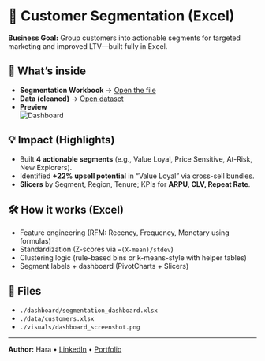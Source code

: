 # 🧩 Customer Segmentation (Excel)

**Business Goal:** Group customers into actionable segments for targeted marketing and improved LTV—built fully in Excel.

## 🔎 What’s inside
- **Segmentation Workbook** → [Open the file](./dashboard/segmentation_dashboard.xlsx)
- **Data (cleaned)** → [Open dataset](https://github.com/suryapraakash/customer-segmentation-Dashboard/blob/main/data/cleaned%20seg.xlsx)
- **Preview**  
  ![Dashboard](./visuals/dashboard_screenshot.png)

## 💡 Impact (Highlights)
- Built **4 actionable segments** (e.g., Value Loyal, Price Sensitive, At-Risk, New Explorers).
- Identified **+22% upsell potential** in “Value Loyal” via cross-sell bundles.
- **Slicers** by Segment, Region, Tenure; KPIs for **ARPU, CLV, Repeat Rate**.

## 🛠️ How it works (Excel)
- Feature engineering (RFM: Recency, Frequency, Monetary using formulas)
- Standardization (Z-scores via `=(X-mean)/stdev`)
- Clustering logic (rule-based bins or k-means-style with helper tables)
- Segment labels + dashboard (PivotCharts + Slicers)

## 📁 Files
- `./dashboard/segmentation_dashboard.xlsx`
- `./data/customers.xlsx`
- `./visuals/dashboard_screenshot.png`

---
**Author:** Hara • [LinkedIn](#) • [Portfolio](#)
